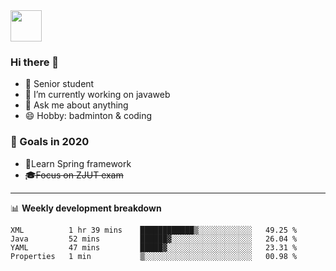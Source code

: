 <img src="https://github.com/egoist/egoist/raw/master/balloon.gif" width="50">

### Hi there 🐏

- 🌱 Senior student
- 🔭 I’m currently working on javaweb
- 💬 Ask me about anything
- 😄 Hobby: badminton & coding

### 🚀 Goals in 2020
+ 🍃Learn Spring framework
+ ~~🎓Focus on ZJUT exam~~
-------

📊 **Weekly development breakdown**
<!--START_SECTION:waka-->
```text
XML          1 hr 39 mins    ████████████▒░░░░░░░░░░░░   49.25 % 
Java         52 mins         ██████▓░░░░░░░░░░░░░░░░░░   26.04 % 
YAML         47 mins         █████▓░░░░░░░░░░░░░░░░░░░   23.31 % 
Properties   1 min           ▒░░░░░░░░░░░░░░░░░░░░░░░░   00.98 % 
```
<!--END_SECTION:waka-->
